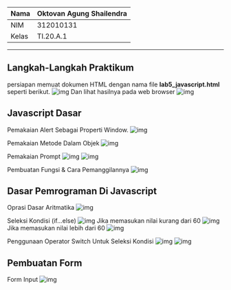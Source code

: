 | Nama  | Oktovan Agung Shailendra|
|-------|-------------------------|
|NIM    |312010131                |
| Kelas | TI.20.A.1               |

---

## Langkah-Langkah Praktikum
persiapan memuat dokumen HTML dengan nama file **lab5_javascript.html** seperti berikut.
![img](img/img1.png)
Dan lihat hasilnya pada web browser
![img](img/img2.png)

## Javascript Dasar
Pemakaian Alert Sebagai Properti Window.
![img](img/img3.png)

Pemakaian Metode Dalam Objek
![img](img/img4.png)

Pemakaian Prompt
![img](img/img5.png)
![img](img/img6.png)

Pembuatan Fungsi & Cara Pemanggilannya
![img](img/img7.png)

## Dasar Pemrograman Di Javascript
Oprasi Dasar Aritmatika
![img](img/img8.png)

Seleksi Kondisi (if...else)
![img](img/img9.png)
Jika memasukan nilai kurang dari 60
![img](img/img10.png)
Jika memasukan nilai lebih dari 60
![img](img/img11.png)

Penggunaan Operator Switch Untuk Seleksi Kondisi
![img](img/img12.png)
![img](img/img13.png)

## Pembuatan Form
Form Input
![img](img/img14.png)
